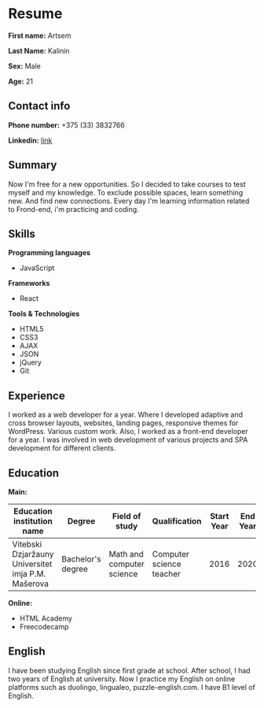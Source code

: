 # Resume

**First name:** Artsem

**Last Name:**  Kalinin

**Sex:** Male

**Age:** 21

## Contact info

**Phone number:** +375 (33) 3832766

**Linkedin:** [link](www.linkedin.com/in/artsem-kalinin-b7784015b/)

## Summary
Now I'm free for a new opportunities. So I decided to take courses to test myself and my knowledge. To exclude possible spaces, learn something new. And find new connections.
Every day I'm learning information related to Frond-end, i'm practicing and coding.

## Skills
**Programming languages**
+ JavaScript

**Frameworks**
+ React

**Tools & Technologies**
+ HTML5
+ CSS3
+ AJAX
+ JSON
+ jQuery
+ Git

## Experience
I worked as a web developer for a year. Where I developed adaptive and cross browser layouts, websites, landing pages, responsive themes for WordPress. Various custom work. Also, I worked as a front-end developer for a year. I was involved in web development of various projects and SPA development for different clients.

## Education
**Main:**

Education institution name | Degree | Field of study | Qualification | Start Year | End Year 
------------ | ------------- | ------------- | ------------- | ------------- | -------------
Vitebski Dzjaržauny Universitet imja P.M. Mašerova| Bachelor's degree | Math and computer science | Computer science teacher | 2016 | 2020

**Online:**
+ HTML Academy
+ Freecodecamp

## English
I have been studying English since first grade at school. After school, I had two years of English at university. Now I practice my English on online platforms such as duolingo, lingualeo, puzzle-english.com. I have B1 level of English.